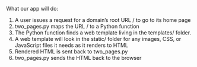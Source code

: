 What our app will do:

1. A user issues a request for a domain’s root URL / to go to its home page
2. two_pages.py maps the URL / to a Python function
3. The Python function finds a web template living in the templates/ folder.
4. A web template will look in the static/ folder for any images, CSS, or JavaScript files it needs as it renders to HTML
5. Rendered HTML is sent back to two_pages.py
6. two_pages.py sends the HTML back to the browser